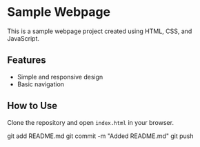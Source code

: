 # Sample Webpage
This is a sample webpage project created using HTML, CSS, and JavaScript. 

## Features
- Simple and responsive design
- Basic navigation

## How to Use
Clone the repository and open `index.html` in your browser.

git add README.md
git commit -m "Added README.md"
git push
